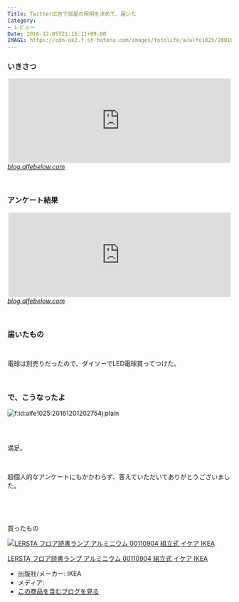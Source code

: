 ```yaml
---
Title: Twitter広告で部屋の照明を決めて、届いた
Category:
- レビュー
Date: 2016-12-05T21:16:11+09:00
IMAGE: https://cdn-ak2.f.st-hatena.com/images/fotolife/a/alfe1025/20010316/20010316093700.jpg
---
```



### いきさつ 

<p><iframe class="embed-card embed-blogcard" style="display: block; width: 100%; height: 190px; max-width: 500px; margin: auto;" title="超個人的なアンケートをTwitter広告で流して意見を募ってみた - FUN YOU BLOG" src="http://blog.alfebelow.com/embed/2016/12/02/%E8%B6%85%E5%80%8B%E4%BA%BA%E7%9A%84%E3%81%AA%E3%82%A2%E3%83%B3%E3%82%B1%E3%83%BC%E3%83%88%E3%82%92Twitter%E5%BA%83%E5%91%8A%E3%81%A7%E6%B5%81%E3%81%97%E3%81%A6%E6%84%8F%E8%A6%8B%E3%82%92%E5%8B%9F%E3%81%A3" frameborder="0" scrolling="no"></iframe><cite class="hatena-citation"><a href="http://blog.alfebelow.com/entry/2016/12/02/%E8%B6%85%E5%80%8B%E4%BA%BA%E7%9A%84%E3%81%AA%E3%82%A2%E3%83%B3%E3%82%B1%E3%83%BC%E3%83%88%E3%82%92Twitter%E5%BA%83%E5%91%8A%E3%81%A7%E6%B5%81%E3%81%97%E3%81%A6%E6%84%8F%E8%A6%8B%E3%82%92%E5%8B%9F%E3%81%A3">blog.alfebelow.com</a></cite></p>
<p> </p>

### アンケート結果

<p><iframe class="embed-card embed-blogcard" style="display: block; width: 100%; height: 190px; max-width: 500px; margin: auto;" title="【結果報告】超個人的なアンケートをTwitter広告で流した【3ドル分】 - FUN YOU BLOG" src="http://blog.alfebelow.com/embed/2016/12/04/%E3%80%90%E7%B5%90%E6%9E%9C%E5%A0%B1%E5%91%8A%E3%80%91%E8%B6%85%E5%80%8B%E4%BA%BA%E7%9A%84%E3%81%AA%E3%82%A2%E3%83%B3%E3%82%B1%E3%83%BC%E3%83%88%E3%82%92Twitter%E5%BA%83%E5%91%8A%E3%81%A7%E6%B5%81%E3%81%97" frameborder="0" scrolling="no"></iframe><cite class="hatena-citation"><a href="http://blog.alfebelow.com/entry/2016/12/04/%E3%80%90%E7%B5%90%E6%9E%9C%E5%A0%B1%E5%91%8A%E3%80%91%E8%B6%85%E5%80%8B%E4%BA%BA%E7%9A%84%E3%81%AA%E3%82%A2%E3%83%B3%E3%82%B1%E3%83%BC%E3%83%88%E3%82%92Twitter%E5%BA%83%E5%91%8A%E3%81%A7%E6%B5%81%E3%81%97">blog.alfebelow.com</a></cite></p>
<p> </p>

### 届いたもの

<p><img class="magnifiable" src="https://lh3.googleusercontent.com/-lsF8G295ZFE/WEQAU1i4jyI/AAAAAAAAWfg/l2ip4LC8lQIKXf2OpggYwZoQr0FbctqcACKgB/s1024/DSC00253.JPG" alt="" /></p>
<p><img class="magnifiable" src="https://lh3.googleusercontent.com/-MgFGqkx0xKk/WEVZCyW6shI/AAAAAAAAWgw/ORRRgtuoSYk8rno0CTKPGGNDvKv0ucdkwCKgB/s1024/DSC00257.JPG" alt="" /></p>
<p>電球は別売りだったので、ダイソーでLED電球買ってつけた。</p>
<p> </p>

### で、こうなったよ

<p><img class="hatena-fotolife" title="f:id:alfe1025:20161201202754j:plain" src="https://cdn-ak.f.st-hatena.com/images/fotolife/a/alfe1025/20161201/20161201202754.jpg" alt="f:id:alfe1025:20161201202754j:plain" /></p>
<p><img class="magnifiable" src="https://cdn-ak2.f.st-hatena.com/images/fotolife/a/alfe1025/20010316/20010316093700.jpg" alt="" /></p>
<p> </p>
<p>満足。</p>
<p> </p>
<p>超個人的なアンケートにもかかわらず、答えていただいてありがとうございました。</p>
<p> </p>
<p> </p>
<p>買ったもの</p>
<div class="freezed">
<div class="hatena-asin-detail"><a href="http://www.amazon.co.jp/exec/obidos/ASIN/B005F5I0YI/ab1025-22/"><img class="hatena-asin-detail-image" title="LERSTA フロア読書ランプ アルミニウム 00110904 組立式 イケア IKEA" src="http://ecx.images-amazon.com/images/I/316OVgIYWeL._SL160_.jpg" alt="LERSTA フロア読書ランプ アルミニウム 00110904 組立式 イケア IKEA" /></a>
<div class="hatena-asin-detail-info">
<p class="hatena-asin-detail-title"><a href="http://www.amazon.co.jp/exec/obidos/ASIN/B005F5I0YI/ab1025-22/">LERSTA フロア読書ランプ アルミニウム 00110904 組立式 イケア IKEA</a></p>
<ul>
<li><span class="hatena-asin-detail-label">出版社/メーカー:</span> IKEA</li>
<li><span class="hatena-asin-detail-label">メディア:</span></li>
<li><a href="http://d.hatena.ne.jp/asin/B005F5I0YI/ab1025-22" target="_blank">この商品を含むブログを見る</a></li>
</ul>
</div>
<div class="hatena-asin-detail-foot"> </div>
</div>
</div>
<p> </p>
